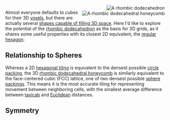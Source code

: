 <img title="A rhombic dodecahedron" alt="A rhombic dodecahedron" style=float:right src=https://upload.wikimedia.org/wikipedia/commons/thumb/6/62/Rhombic_dodecahedron_4color.png/288px-Rhombic_dodecahedron_4color.png>
<img title="A rhombic dodecahedral honeycomb" alt="A rhombic dodecahedral honeycomb" style=float:right;clear:right src=https://upload.wikimedia.org/wikipedia/commons/thumb/d/d9/Rhombic_dodecahedra.png/240px-Rhombic_dodecahedra.png>

Almost everyone defaults to cubes for their 3D [voxels](https://en.wikipedia.org/wiki/Voxel#Computer_games),
but there are actually several [shapes capable of filling 3D space](https://en.wikipedia.org/wiki/Honeycomb_(geometry)#Space-filling_polyhedra).
Here I'd like to explore the potential of the [rhombic dodecahedron](https://en.wikipedia.org/wiki/Rhombic_dodecahedron)
as the basis for 3D grids, as it shares some useful properties with its closest 2D equivalent, the [regular hexagon](https://en.wikipedia.org/wiki/Hexagon#Regular_hexagon):
## Relationship to Spheres
Whereas a 2D [hexagonal tiling](https://en.wikipedia.org/wiki/Hexagonal_tiling#Circle_packing)
is equivalent to the densest possible [circle packing](https://en.wikipedia.org/wiki/Circle_packing#Densest_packing),
the 3D [rhombic dodecahedral honeycomb](https://en.wikipedia.org/wiki/Rhombic_dodecahedral_honeycomb)
is similarly equivalent to the face-centered cubic (FCC) lattice, one of two densest possible [sphere packings](https://en.wikipedia.org/wiki/Close-packing_of_equal_spheres#Cannonball_problem).
This means it is the most accurate tiling for representing movement between neighboring cells, with the smallest average difference between [taxicab](https://en.wikipedia.org/wiki/Taxicab_geometry)
and [Euclidean](https://en.wikipedia.org/wiki/Euclidean_distance) distances.
## Symmetry
